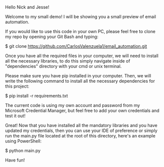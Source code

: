 Hello Nick and Jesse!

Welcome to my small demo! I will be showing you a small preview of email automation.

If you would like to use this code in your own PC, please feel free to clone my repo by opening your Git Bash and typing:

$ git clone https://github.com/CarlosValenzuela1/email_automation.git

Once you have all the required files in your computer, we will need to install all the necessary libraries, to do this simply navigate inside of "dependencies" directory with your cmd or unix terminal.

Please make sure you have pip installed in your computer.
Then, we will write the following command to install all the necessary dependencies for this project:

$ pip install -r requirements.txt

The current code is using my own account and password from my Microsoft Credential Manager, but feel free to add your own credentials and test it out!

Great! Now that you have installed all the mandatory libraries and you have updated my credentials, then you can use your IDE of preference or simply run the main.py file located at the root of this directory, here's an example using PowerShell:

$ python main.py

Have fun!